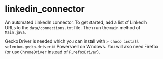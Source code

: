 # linkedin_connector
An automated LinkedIn connector. To get started, add a list of LinkedIn URLs to the `data/connections.txt` file. Then run the `main` method of `Main.java.`

Gecko Driver is needed which you can install with `> choco install selenium-gecko-driver` in Powershell on Windows. You will also need Firefox (or use `ChromeDriver` instead of `FirefoxDriver`).
